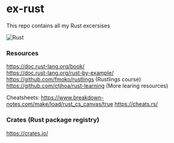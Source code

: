 # ex-rust
This repo contains all my Rust excersises

![Rust](https://linuxhint.com/wp-content/uploads/2017/02/Rust-Programming-Language-logo-520x245.jpg)

### Resources
https://doc.rust-lang.org/book/ <br>
https://doc.rust-lang.org/rust-by-example/ <br>
https://github.com/fmoko/rustlings (Rustlings course) <br>
https://github.com/ctjhoa/rust-learning (More learing resources) 

Cheatsheets:
https://www.breakdown-notes.com/make/load/rust_cs_canvas/true 
https://cheats.rs/

### Crates (Rust package registry)
https://crates.io/
